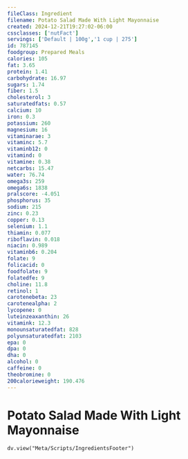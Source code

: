 ```yaml
---
fileClass: Ingredient
filename: Potato Salad Made With Light Mayonnaise
created: 2024-12-21T19:27:02-06:00
cssclasses: ['nutFact']
servings: ['Default | 100g','1 cup | 275']
id: 787145
foodgroup: Prepared Meals
calories: 105
fat: 3.65
protein: 1.41
carbohydrate: 16.97
sugars: 1.74
fiber: 1.5
cholesterol: 3
saturatedfats: 0.57
calcium: 10
iron: 0.3
potassium: 260
magnesium: 16
vitaminarae: 3
vitaminc: 5.7
vitaminb12: 0
vitamind: 0
vitamine: 0.38
netcarbs: 15.47
water: 76.74
omega3s: 259
omega6s: 1838
pralscore: -4.051
phosphorus: 35
sodium: 215
zinc: 0.23
copper: 0.13
selenium: 1.1
thiamin: 0.077
riboflavin: 0.018
niacin: 0.989
vitaminb6: 0.204
folate: 9
folicacid: 0
foodfolate: 9
folatedfe: 9
choline: 11.8
retinol: 1
carotenebeta: 23
carotenealpha: 2
lycopene: 0
luteinzeaxanthin: 26
vitamink: 12.3
monounsaturatedfat: 828
polyunsaturatedfat: 2103
epa: 0
dpa: 0
dha: 0
alcohol: 0
caffeine: 0
theobromine: 0
200calorieweight: 190.476
---
```


# Potato Salad Made With Light Mayonnaise

```dataviewjs
dv.view("Meta/Scripts/IngredientsFooter")
```